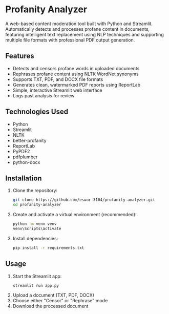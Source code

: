 # Profanity Analyzer

A web-based content moderation tool built with Python and Streamlit. Automatically detects and processes profane content in documents, featuring intelligent text replacement using NLP techniques and supporting multiple file formats with professional PDF output generation.

## Features
- Detects and censors profane words in uploaded documents
- Rephrases profane content using NLTK WordNet synonyms
- Supports TXT, PDF, and DOCX file formats
- Generates clean, watermarked PDF reports using ReportLab
- Simple, interactive Streamlit web interface
- Logs past analysis for review

## Technologies Used
- Python
- Streamlit
- NLTK
- better-profanity
- ReportLab
- PyPDF2
- pdfplumber
- python-docx

## Installation
1. Clone the repository:
   ```sh
   git clone https://github.com/eswar-3104/profanity-analyzer.git
   cd profanity-analyzer
   ```
2. Create and activate a virtual environment (recommended):
   ```sh
   python -m venv venv
   venv\Scripts\activate
   ```
3. Install dependencies:
   ```sh
   pip install -r requirements.txt
   ```

## Usage
1. Start the Streamlit app:
   ```sh
   streamlit run app.py
   ```
2. Upload a document (TXT, PDF, DOCX)
3. Choose either "Censor" or "Rephrase" mode
4. Download the processed document


